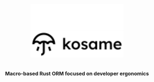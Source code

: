 <div align="center">
  <img width="300" src="./misc/readme/logo-white.svg#gh-dark-mode-only" />
  <img width="300" src="./misc/readme/logo-black.svg#gh-light-mode-only" />
</div>

<br />

<div align="center">
  <h3>Macro-based Rust ORM focused on developer ergonomics</h3> 
</div>
